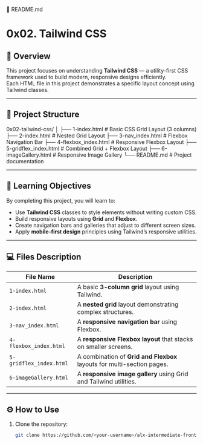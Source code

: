 🧾 README.md
# 0x02. Tailwind CSS

## 📘 Overview
This project focuses on understanding **Tailwind CSS** — a utility-first CSS framework used to build modern, responsive designs efficiently.  
Each HTML file in this project demonstrates a specific layout concept using Tailwind classes.

---

## 🧩 Project Structure



0x02-tailwind-css/
│
├── 1-index.html # Basic CSS Grid Layout (3 columns)
├── 2-index.html # Nested Grid Layout
├── 3-nav_index.html # Flexbox Navigation Bar
├── 4-flexbox_index.html # Responsive Flexbox Layout
├── 5-gridflex_index.html # Combined Grid + Flexbox Layout
├── 6-imageGallery.html # Responsive Image Gallery
└── README.md # Project documentation


---

## 🧠 Learning Objectives
By completing this project, you will learn to:

- Use **Tailwind CSS** classes to style elements without writing custom CSS.
- Build responsive layouts using **Grid** and **Flexbox**.
- Create navigation bars and galleries that adjust to different screen sizes.
- Apply **mobile-first design** principles using Tailwind’s responsive utilities.

---

## 💻 Files Description

| File Name | Description |
|------------|-------------|
| `1-index.html` | A basic **3-column grid** layout using Tailwind. |
| `2-index.html` | A **nested grid** layout demonstrating complex structures. |
| `3-nav_index.html` | A **responsive navigation bar** using Flexbox. |
| `4-flexbox_index.html` | A **responsive Flexbox layout** that stacks on smaller screens. |
| `5-gridflex_index.html` | A combination of **Grid and Flexbox** layouts for multi-section pages. |
| `6-imageGallery.html` | A **responsive image gallery** using Grid and Tailwind utilities. |

---

## ⚙️ How to Use

1. Clone the repository:
   ```bash
   git clone https://github.com/<your-username>/alx-intermediate-frontend.git